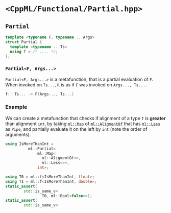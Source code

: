 # `<CppML/Functional/Partial.hpp>`

## `Partial`

```c++
template <typename F, typename ...Args>
struct Partial {
  template <typename ...Ts>
  using f = /* .... */;
};
```
### `Partial<F, Args...>`

`Partial<F, Args...>` is a metafunction, that is a partial evaluation of `F`. When invoked on `Ts...`, it is as if `F` was invoked on `Args..., Ts...`.

```c++
f:: Ts... -> F(Args..., Ts...)
```

### Example

We can create a metafunction that checks if alignment of a type `T` is **greater** than alignment `int`, by taking [`ml::Map`](./Map.md) of [`ml::AligmentOf`](../TypeTraits/AligmentOf.md)  that has [`ml::Less`](../Arithmetic/Less.md) as `Pipe`, and partially evaluate it on the left by `int` (note the order of arguments).

```c++
using IsMoreThanInt = 
          ml::Partial<
              ml::Map<
                ml::AligmentOf<>,
                ml::Less<>>,
              int>;

using T0 = ml::f<IsMoreThanInt, float>;
using T1 = ml::f<IsMoreThanInt, double>;
static_assert(
        std::is_same_v<
                T0, ml::Bool<false>>);
static_assert(
        std::is_same_v<
    

